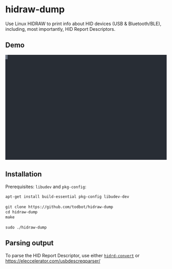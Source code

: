 # hidraw-dump

Use Linux HIDRAW to print info about HID devices (USB &amp; Bluetooth/BLE),
including, most importantly, HID Report Descriptors.

## Demo

![screencast demo](docs/demo1.svg)


## Installation

Prerequisites: `libudev` and `pkg-config`:
```
apt-get install build-essential pkg-config libudev-dev

git clone https://github.com/todbot/hidraw-dump
cd hidraw-dump
make

sudo ./hidraw-dump
```

## Parsing output

To parse the HID Report Descriptor, use either [`hidrd-convert`](https://github.com/DIGImend/hidrd)
or https://eleccelerator.com/usbdescreqparser/






